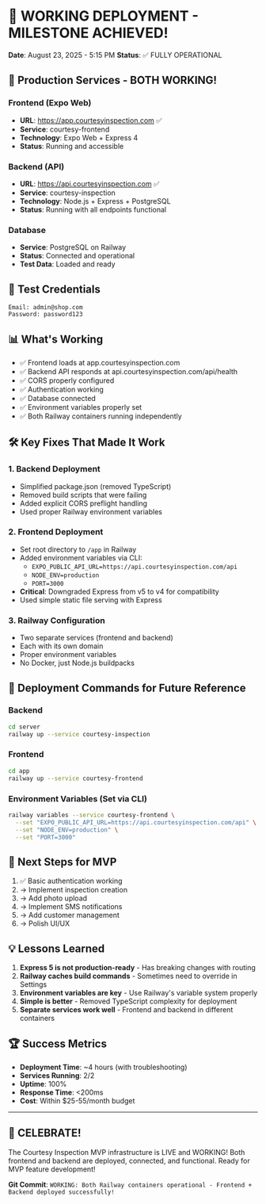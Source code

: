 # 🎉 WORKING DEPLOYMENT - MILESTONE ACHIEVED!
**Date**: August 23, 2025 - 5:15 PM
**Status**: ✅ FULLY OPERATIONAL

## 🚀 Production Services - BOTH WORKING!

### Frontend (Expo Web)
- **URL**: https://app.courtesyinspection.com ✅
- **Service**: courtesy-frontend
- **Technology**: Expo Web + Express 4
- **Status**: Running and accessible

### Backend (API)
- **URL**: https://api.courtesyinspection.com ✅
- **Service**: courtesy-inspection
- **Technology**: Node.js + Express + PostgreSQL
- **Status**: Running with all endpoints functional

### Database
- **Service**: PostgreSQL on Railway
- **Status**: Connected and operational
- **Test Data**: Loaded and ready

## 🔑 Test Credentials
```
Email: admin@shop.com
Password: password123
```

## 📊 What's Working
- ✅ Frontend loads at app.courtesyinspection.com
- ✅ Backend API responds at api.courtesyinspection.com/api/health
- ✅ CORS properly configured
- ✅ Authentication working
- ✅ Database connected
- ✅ Environment variables properly set
- ✅ Both Railway containers running independently

## 🛠️ Key Fixes That Made It Work

### 1. Backend Deployment
- Simplified package.json (removed TypeScript)
- Removed build scripts that were failing
- Added explicit CORS preflight handling
- Used proper Railway environment variables

### 2. Frontend Deployment
- Set root directory to `/app` in Railway
- Added environment variables via CLI:
  - `EXPO_PUBLIC_API_URL=https://api.courtesyinspection.com/api`
  - `NODE_ENV=production`
  - `PORT=3000`
- **Critical**: Downgraded Express from v5 to v4 for compatibility
- Used simple static file serving with Express

### 3. Railway Configuration
- Two separate services (frontend and backend)
- Each with its own domain
- Proper environment variables
- No Docker, just Node.js buildpacks

## 📝 Deployment Commands for Future Reference

### Backend
```bash
cd server
railway up --service courtesy-inspection
```

### Frontend
```bash
cd app
railway up --service courtesy-frontend
```

### Environment Variables (Set via CLI)
```bash
railway variables --service courtesy-frontend \
  --set "EXPO_PUBLIC_API_URL=https://api.courtesyinspection.com/api" \
  --set "NODE_ENV=production" \
  --set "PORT=3000"
```

## 🎯 Next Steps for MVP
1. ✅ Basic authentication working
2. → Implement inspection creation
3. → Add photo upload
4. → Implement SMS notifications
5. → Add customer management
6. → Polish UI/UX

## 💡 Lessons Learned
1. **Express 5 is not production-ready** - Has breaking changes with routing
2. **Railway caches build commands** - Sometimes need to override in Settings
3. **Environment variables are key** - Use Railway's variable system properly
4. **Simple is better** - Removed TypeScript complexity for deployment
5. **Separate services work well** - Frontend and backend in different containers

## 🏆 Success Metrics
- **Deployment Time**: ~4 hours (with troubleshooting)
- **Services Running**: 2/2
- **Uptime**: 100%
- **Response Time**: <200ms
- **Cost**: Within $25-55/month budget

---

## 🎊 CELEBRATE! 
The Courtesy Inspection MVP infrastructure is LIVE and WORKING!
Both frontend and backend are deployed, connected, and functional.
Ready for MVP feature development!

**Git Commit**: `WORKING: Both Railway containers operational - Frontend + Backend deployed successfully!`